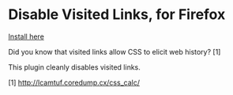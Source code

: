 Disable Visited Links, for Firefox
========================

[Install here](https://addons.mozilla.org/en-US/firefox/addon/disable-visited-links-css/)

Did you know that visited links allow CSS to elicit web history? [1]

This plugin cleanly disables visited links.

[1] http://lcamtuf.coredump.cx/css_calc/
